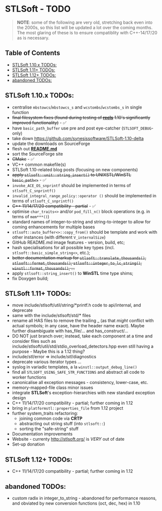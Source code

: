 # STLSoft - TODO <!-- omit in toc -->

> **NOTE**: some of the following are very old, stretching back even into the 2000s, so this list will be updated a lot over the coming months. The most glaring of these is to ensure compatiblity with C++-14/17/20 as is necessary.

## Table of Contents <!-- omit in toc -->

- [STLSoft 1.10.x TODOs:](#stlsoft-110x-todos)
- [STLSoft 1.11+ TODOs:](#stlsoft-111-todos)
- [STLSoft 1.12+ TODOs:](#stlsoft-112-todos)
- [abandoned TODOs:](#abandoned-todos)


## STLSoft 1.10.x TODOs:

 * centralise `mbstowcs`/`mbstowcs_s` and `wcstombs`/`wcstombs_s` in single function
 * ~~final filesystem fixes (found during testing of [**recls**](https://github.com/synesissoftware/recls) 1.10's significantly improved functionality)~~ - ✅
 * have `basic_path_buffer` use pre and post eye-catcher (`STLSOFT_DEBUG`-only)
 * take down https://github.com/synesissoftware/STLSoft-1.10-delta
 * update the downloads on SourceForge
 * flesh out [**README.md**](./README.md)
 * sort the SourceForge site
 * ~~CMake~~ - ✅
 * VC++ common makefile(s)
 * STLSoft 1.10-related blog posts (focusing on new components)
 * ~~apply `stlsoft::unit::string_insert()` to UNIXSTL/WinSTL `basic_path<>`~~ - ✅
 * `invoke_ACE_OS_snprintf` should be implemented in terms of `stlsoft_C_snprintf()`
 * `invalid_integral_range_policy::operator ()` should be implemented in terms of `stlsoft_C_snprintf()`
 * ~~C++ 11/14/17/20 compatibility - partial~~ - ✅
 * optimise `char_traits<>` and/or `pod_fill_n()` block operations (e.g. in terms of `mem***()`)
 * standard names of integer-to-string and string-to-integer to allow for coming enhancements for multiple bases
 * `stlsoft::auto_buffer<>::copy_from()` should be template and work with other instances (with different `V_internalSize`)
 * GitHub README.md image features - version, build, etc;
 * hash specialisations for all possible key types (incl. `stlsoft::basic_simple_string<>`, etc.);
 * ~~better documentation markup for `stlsoft::translate_thousands()`, `stlsoft::format_thousands()`, `stlsoft::integer_to_lc_string()`, `winstl::format_thousands()`, ...~~
 * apply `stlsoft::string_insert()` to **WinSTL** time type shims;
 * fix Doxygen build;


## STLSoft 1.11+ TODOs:

 * move include/stlsoft/util/string/*printf.h code to api/internal, and deprecate
 * same with the include/stlsoft/std/* files
 * rename all HAS files to remove the trailing _ (as that _might_ conflict with actual symbols; in any case, have the header name exact). Maybe further disambiguate with has_file/... and has_construct/...
 * DO NOT just branch over; instead, take each component at a time and consider files such as include/stlsoft/util/std/stdio_overload_detectors.hpp even still having a purpose - Maybe this is a 1.12 thing?
 * include/*stl*/error => include/*stl*/diagnostics
 * deprecate various iterator types ...
 * syslog in variadic templates, a la `winstl::output_debug_line()`
 * find all `STLSOFT_USING_SAFE_STR_FUNCTIONS` and abstract all code to worker functions
 * canonicalise all exception messages - consistency, lower-case, etc.
 * memory-mapped-file class minor issues
 * integrate **STLSoft**'s exception-hierarchies with new standard exception design
 * C++ 11/14/17/20 compatibility - partial; further coming in 1.12
 * bring in `platformstl::properties_file` from 1.12 project
 * further system_traits refactoring:
   - joining common code via **CRTP**
   - abstracting out string stuff (into `stlsoft::`)
   - sorting the "safe-string" stuff
 * Documentation improvements
 * Website - currenty http://stlsoft.org/ is *VERY* out of date
 * Set-up donation


## STLSoft 1.12+ TODOs:

* C++ 11/14/17/20 compatibility - partial; further coming in 1.12


## abandoned TODOs:

 * custom radix in integer_to_string - abandoned for performance reasons, and obviated by new conversion functions (oct, dec, hex) in 1.10


<!-- ########################### end of file ########################### -->

